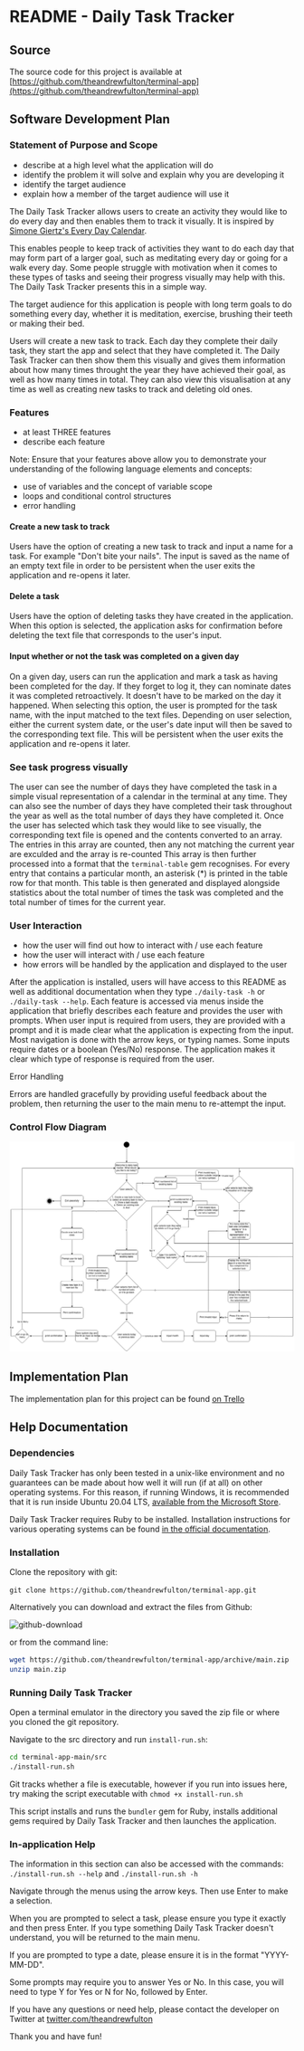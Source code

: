 # README - Daily Task Tracker

## Source

The source code for this project is available at [https://github.com/theandrewfulton/terminal-app](https://github.com/theandrewfulton/terminal-app)

## Software Development Plan

### Statement of Purpose and Scope

- describe at a high level what the application will do
- identify the problem it will solve and explain why you are developing it
- identify the target audience
- explain how a member of the target audience will use it

The Daily Task Tracker allows users to create an activity they would like to do every day and then enables them to track it visually. It is inspired by [Simone Giertz's Every Day Calendar](https://www.youtube.com/watch?v=-lpvy-xkSNA).

This enables people to keep track of activities they want to do each day that may form part of a larger goal, such as meditating every day or going for a walk every day. Some people struggle with motivation when it comes to these types of tasks and seeing their progress visually may help with this. The Daily Task Tracker presents this in a simple way.

The target audience for this application is people with long term goals to do something every day, whether it is meditation, exercise, brushing their teeth or making their bed.

Users will create a new task to track. Each day they complete their daily task, they start the app and select that they have completed it. The Daily Task Tracker can then show them this visually and gives them information about how many times throught the year they have achieved their goal, as well as how many times in total. They can also view this visualisation at any time as well as creating new tasks to track and deleting old ones.

### Features

- at least THREE features
- describe each feature

Note: Ensure that your features above allow you to demonstrate your understanding of the following language elements and concepts:
- use of variables and the concept of variable scope
- loops and conditional control structures
- error handling

#### Create a new task to track

Users have the option of creating a new task to track and input a name for a task. For example "Don't bite your nails". The input is saved as the name of an empty text file in order to be persistent when the user exits the application and re-opens it later.

#### Delete a task

Users have the option of deleting tasks they have created in the application. When this option is selected, the application asks for confirmation before deleting the text file that corresponds to the user's input. 

#### Input whether or not the task was completed on a given day

On a given day, users can run the application and mark a task as having been completed for the day. If they forget to log it, they can nominate dates it was completed retroactively. It doesn't have to be marked on the day it happened. When selecting this option, the user is prompted for the task name, with the input matched to the text files. Depending on user selection, either the current system date, or the user's date input will then be saved to the corresponding text file. This will be persistent when the user exits the application and re-opens it later.

### See task progress visually

The user can see the number of days they have completed the task in a simple visual representation of a calendar in the terminal at any time. They can also see the number of days they have completed their task throughout the year as well as the total number of days they have completed it. Once the user has selected which task they would like to see visually, the corresponding text file is opened and the contents converted to an array. The entries in this array are counted, then any not matching the current year are exculded and the array is re-counted This array is then further processed into a format that the ```terminal-table``` gem recognises. For every entry that contains a particular month, an asterisk (*) is printed in the table row for that month. This table is then generated and displayed alongside statistics about the total number of times the task was completed and the total number of times for the current year.

### User Interaction

- how the user will find out how to interact with / use each feature
- how the user will interact with / use each feature
- how errors will be handled by the application and displayed to the user

After the application is installed, users will have access to this README as well as additional documentation when they type ```./daily-task -h``` or ```./daily-task --help```. Each feature is accessed via menus inside the application that briefly describes each feature and provides the user with prompts. When user input is required from users, they are provided with a prompt and it is made clear what the application is expecting from the input. Most navigation is done with the arrow keys, or typing names. Some inputs require dates or a boolean (Yes/No) response. The application makes it clear which type of response is required from the user.

Error Handling

Errors are handled gracefully by providing useful feedback about the problem, then returning the user to the main menu to re-attempt the input.

### Control Flow Diagram

![terminal-app-control-flow](docs/terminal-app-control-flow.jpg)

## Implementation Plan

The implementation plan for this project can be found [on Trello](https://trello.com/b/HWYFRejK/terminal-app)

## Help Documentation

### Dependencies

Daily Task Tracker has only been tested in a unix-like environment and no guarantees can be made about how well it will run (if at all) on other operating systems. For this reason, if running Windows, it is recommended that it is run inside Ubuntu 20.04 LTS, [available from the Microsoft Store](https://www.microsoft.com/en-au/p/ubuntu-2004-lts/9n6svws3rx71).

Daily Task Tracker requires Ruby to be installed. Installation instructions for various operating systems can be found [in the official documentation](https://www.ruby-lang.org/en/documentation/installation/).


### Installation

Clone the repository with git:

```git clone https://github.com/theandrewfulton/terminal-app.git```


Alternatively you can download and extract the files from Github:

![github-download](docs/github-download.jpg)

or from the command line:

```bash
wget https://github.com/theandrewfulton/terminal-app/archive/main.zip
unzip main.zip
```
### Running Daily Task Tracker

Open a terminal emulator in the directory you saved the zip file or where you cloned the git repository.

Navigate to the src directory and run ```install-run.sh```:

```bash
cd terminal-app-main/src
./install-run.sh
```

Git tracks whether a file is executable, however if you run into issues here, try making the script executable with ```chmod +x install-run.sh```

This script installs and runs the ```bundler``` gem for Ruby, installs additional gems required by Daily Task Tracker and then launches the application.

### In-application Help

The information in this section can also be accessed with the commands: ```./install-run.sh --help``` and ```./install-run.sh -h```

<!-- Welcome to Daily Task Tracker! When you have finished with this help guide, you can open the application with ./install-run.sh -->

Navigate through the menus using the arrow keys. Then use Enter to make a selection.

When you are prompted to select a task, please ensure you type it exactly and then press Enter. If you type something Daily Task Tracker doesn't understand, you will be returned to the main menu.

If you are prompted to type a date, please ensure it is in the format "YYYY-MM-DD".

Some prompts may require you to answer Yes or No. In this case, you will need to type Y for Yes or N for No, followed by Enter.

If you have any questions or need help, please contact the developer on Twitter at [twitter.com/theandrewfulton](https://twitter.com/theandrewfulton)

Thank you and have fun!